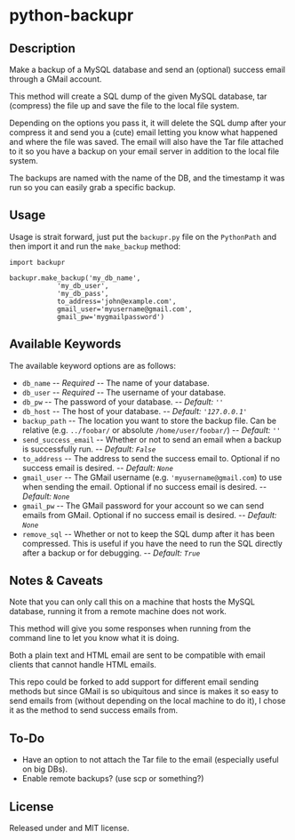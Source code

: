 # python-backupr

## Description

Make a backup of a MySQL database and send an (optional) success email through a GMail account.

This method will create a SQL dump of the given MySQL database, tar (compress) the file up and save the file to the local file system. 

Depending on the options you pass it, it will delete the SQL dump after your compress it and send you a (cute) email letting you know what happened and where the file was saved. The email will also have the Tar file attached to it so you have a backup on your email server in addition to the local file system.

The backups are named with the name of the DB, and the timestamp it was run so you can easily grab a specific backup.


## Usage

Usage is strait forward, just put the `backupr.py` file on the `PythonPath` and then import it and run the `make_backup` method:

    import backupr
    
    backupr.make_backup('my_db_name', 
                'my_db_user', 
                'my_db_pass', 
                to_address='john@example.com', 
                gmail_user='myusername@gmail.com', 
                gmail_pw='mygmailpassword')


## Available Keywords

The available keyword options are as follows:
                
- `db_name` -- *Required* -- The name of your database.
- `db_user` -- *Required* -- The username of your database.
- `db_pw` -- The password of your database. -- *Default: `''`*
- `db_host` -- The host of your database. -- *Default: `'127.0.0.1'`*
- `backup_path` -- The location you want to store the backup file. Can be relative (e.g. `../foobar/` or absolute `/home/user/foobar/`) -- *Default: `''`*
- `send_success_email` -- Whether or not to send an email when a backup is successfully run. -- *Default: `False`*
- `to_address` -- The address to send the success email to. Optional if no success email is desired. -- *Default: `None`*
- `gmail_user` -- The GMail username (e.g. `'myusername@gmail.com`) to use when sending the email. Optional if no success email is desired. -- *Default: `None`*
- `gmail_pw` -- The GMail password for your account so we can send emails from GMail. Optional if no success email is desired. -- *Default: `None`*
- `remove_sql` -- Whether or not to keep the SQL dump after it has been compressed. This is useful if you have the need to run the SQL directly after a backup or for debugging. -- *Default: `True`*


## Notes & Caveats

Note that you can only call this on a machine that hosts the MySQL database, running it from a remote machine does not work.

This method will give you some responses when running from the command line to let you know what it is doing.

Both a plain text and HTML email are sent to be compatible with email clients that cannot handle HTML emails.

This repo could be forked to add support for different email sending methods but since GMail is so ubiquitous and since is makes it so easy to send emails from (without depending on the local machine to do it), I chose it as the method to send success emails from.


## To-Do

* Have an option to not attach the Tar file to the email (especially useful on big DBs).
* Enable remote backups? (use scp or something?)


## License

Released under and MIT license.
